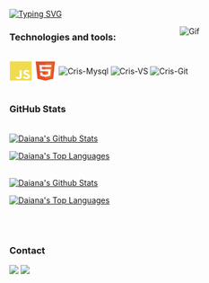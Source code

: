 [![Typing SVG](https://readme-typing-svg.demolab.com?font=Fira+Code&pause=1000&color=ff0000&center=true&width=435&lines=Hi%2C+everyone!+I'm+Daiana+Guajardo.;Welcome+to+my+Github+profile!+)](https://git.io/typing-svg)

<img src="https://github.com/user-attachments/assets/7bb94340-5f20-4f2a-844a-023d180abac0" alt="Gif" align="right" width="200">

### Technologies and tools:

<div style="display: inline_block"><br>
  <img align="center" alt="Cris-Js" height="35" width="40" src="https://raw.githubusercontent.com/devicons/devicon/master/icons/javascript/javascript-plain.svg">
  <img align="center" alt="Cris-HTML" height="35" width="40" src="https://raw.githubusercontent.com/devicons/devicon/master/icons/html5/html5-original.svg">
  <img align="center" alt= "Cris-Mysql" height="60" width="40" src="https://cdn.jsdelivr.net/gh/devicons/devicon/icons/mysql/mysql-original-wordmark.svg">       
  <img align="center" alt="Cris-VS" height="35" width="40" src="https://cdn.jsdelivr.net/gh/devicons/devicon/icons/vscode/vscode-original.svg">
  <img align="center" alt="Cris-Git" height="35" width="40" src="https://cdn.jsdelivr.net/gh/devicons/devicon/icons/git/git-original.svg">
</div><br>

### GitHub Stats

 <br/>
    <a href="https://github.com/DaianaS-G/github-readme-stats#gh-dark-mode-only"><img alt="Daiana's Github Stats" src="https://github-readme-stats.vercel.app/api?username=DaianaS-G&show_icons=true&count_private=true&theme=vision-friendly-dark#gh-dark-mode-only&hide_border=true&bg_color=0D1117" /></a>
    
  <a href="https://github.com/DaianaS-G/github-readme-stats#gh-dark-mode-only"><img alt="Daiana's Top Languages" src="https://github-readme-stats.vercel.app/api/top-langs/?username=DaianaS-G&langs_count=8&count_private=true&layout=compact&theme=vision-friendly-dark#gh-dark-mode-only&hide_border=true&bg_color=0D1117" /></a>
  <br/>
  
 <br/>
    <a href="https://github.com/DaianaS-G/github-readme-stats#gh-light-mode-only"><img alt="Daiana's Github Stats" src="https://github-readme-stats.vercel.app/api?username=DaianaS-G&show_icons=true&count_private=true&theme=shadow_red#gh-light-mode-only&hide_border=true&bg_color=0D1117" /></a>
    
  <a href="https://github.com/DaianaS-G/github-readme-stats#gh-light-mode-only"><img alt="Daiana's Top Languages" src="https://github-readme-stats.vercel.app/api/top-langs/?username=DaianaS-G&langs_count=8&count_private=true&layout=compact&theme=shadow_red#gh-light-mode-only&hide_border=true&bg_color=0D1117" /></a>
  <br/>

<br/>
<br/>

### Contact

<div> 
  <a href="https://www.linkedin.com/in/daianasg/" target="_blank"><img src="https://img.shields.io/badge/-LinkedIn-%230077B5?style=for-the-badge&logo=linkedin&logoColor=white" target="_blank"></a> 
  <a href="mailto:daianasg99@gmail.com"><img src="https://img.shields.io/badge/-Gmail-%23333?style=for-the-badge&logo=gmail&logoColor=white" target="_blank"></a>
</div>


